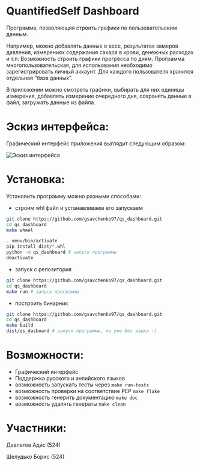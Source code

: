 # QuantifiedSelf Dashboard

Программа, позволяющяя строить графики по пользовательским данным.

Например, можно добавлять данные о весе, результатах замеров давления, измерениях содержания сахара в крови,
денежных расходах и т.п. Возможность строить графики прогресса по дням.
Программа многопользовательская, для испольования необходимо зарегистрировать личный аккаунт.
Для каждого пользователя хранится отдельная "база данных".

В приложении можно смотреть графики, выбирать для них единицы измерения, добавлять измерение очередного дня,
сохранять данные в файл, загружать данные из файла.

# Эскиз интерфейса:
Графический интерфейс приложения выглядит следующим образом:

![Эскиз интерфейса](https://github.com/gsavchenko97/qs_dashboard/blob/master/qs_dashboard_gui.png)


# Установка:
Установить программу можно разными способами:
+ строим whl файл и устанавливаем его запускаем
```bash
git clone https://github.com/gsavchenko97/qs_dashboard.git
cd qs_dashboard
make wheel

. venv/bin/activate
pip install dist/*.whl
python -m qs_dashboard # запуск программы
deactivate

```

+ запуск с репозитория
```bash
git clone https://github.com/gsavchenko97/qs_dashboard.git
cd qs_dashboard
make run # запуск программы
```

+ построить бинарник
```bash
git clone https://github.com/gsavchenko97/qs_dashboard.git
cd qs_dashboard
make build
dist/qs_dasboard # запуск программы, но уже без языка :(
```

# Возможности:
+ Графический интерфейс
+ Поддержка русского и анлийского языков
+ возможность запускать тесты через ```make run-tests```
+ возможность проверки на соответствие PEP ```make flake```
+ возможность генерить документацию ```make doc```
+ возможность удалять генераты ```make clean```

# Участники:
Давлетов Адис (524)

Шелудько Борис (524)
